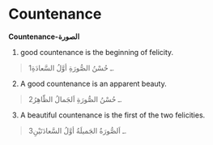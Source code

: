 Countenance
===========

**Countenance-الصورة**

1. good countenance is the beginning of felicity.

> 1ـ حُسْنُ الصُّورَةِ أوَّلُ السَّعادَةِ.

2. A good countenance is an apparent beauty.

> 2ـ حُسْنُ الصُّورَةِ اَلجَمالُ الظّاهِرُ.

3. A beautiful countenance is the first of the two felicities.

> 3ـ اَلصُّورَةُ الجَميلَةُ أوَّلُ السَّعادَتَيْنِ.


